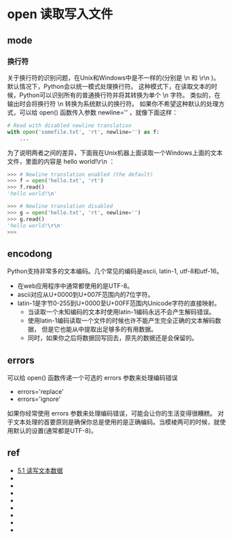 # open 读取写入文件




## mode



### 换行符

关于换行符的识别问题，在Unix和Windows中是不一样的(分别是 \n 和 \r\n )。 默认情况下，Python会以统一模式处理换行符。 这种模式下，在读取文本的时候，Python可以识别所有的普通换行符并将其转换为单个 \n 字符。 类似的，在输出时会将换行符 \n 转换为系统默认的换行符。 如果你不希望这种默认的处理方式，可以给 open() 函数传入参数 newline='' ，就像下面这样：
```py
# Read with disabled newline translation
with open('somefile.txt', 'rt', newline='') as f:
    ...
```

为了说明两者之间的差异，下面我在Unix机器上面读取一个Windows上面的文本文件，里面的内容是 hello world!\r\n ：
```py
>>> # Newline translation enabled (the default)
>>> f = open('hello.txt', 'rt')
>>> f.read()
'hello world!\n'

>>> # Newline translation disabled
>>> g = open('hello.txt', 'rt', newline='')
>>> g.read()
'hello world!\r\n'
>>>
```




## encodong

Python支持非常多的文本编码。几个常见的编码是ascii, latin-1, utf-8和utf-16。 
* 在web应用程序中通常都使用的是UTF-8。 
* ascii对应从U+0000到U+007F范围内的7位字符。 
* latin-1是字节0-255到U+0000至U+00FF范围内Unicode字符的直接映射。 
  * 当读取一个未知编码的文本时使用latin-1编码永远不会产生解码错误。 
  * 使用latin-1编码读取一个文件的时候也许不能产生完全正确的文本解码数据， 但是它也能从中提取出足够多的有用数据。
  * 同时，如果你之后将数据回写回去，原先的数据还是会保留的。





## errors

可以给 open() 函数传递一个可选的 errors 参数来处理编码错误
* errors='replace'
* errors='ignore'

如果你经常使用 errors 参数来处理编码错误，可能会让你的生活变得很糟糕。 
对于文本处理的首要原则是确保你总是使用的是正确编码。当模棱两可的时候，就使用默认的设置(通常都是UTF-8)。




## ref
* [5.1 读写文本数据](https://python3-cookbook.readthedocs.io/zh_CN/latest/c05/p01_read_write_text_data.html)
* []()
* []()
* []()
* []()
* []()
* []()
* []()
* []()

